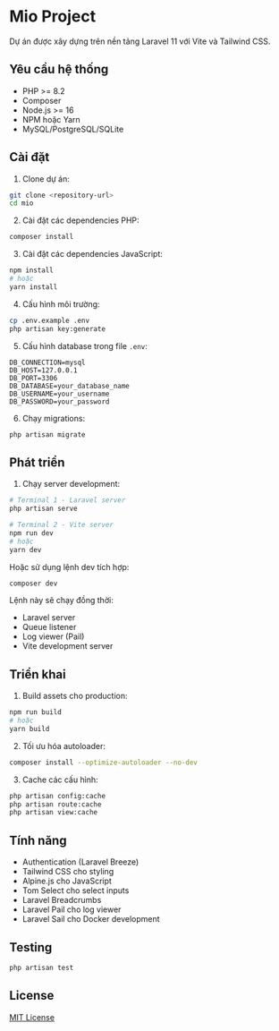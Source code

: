 # Mio Project

Dự án được xây dựng trên nền tảng Laravel 11 với Vite và Tailwind CSS.

## Yêu cầu hệ thống

- PHP >= 8.2
- Composer
- Node.js >= 16
- NPM hoặc Yarn
- MySQL/PostgreSQL/SQLite

## Cài đặt

1. Clone dự án:
```bash
git clone <repository-url>
cd mio
```

2. Cài đặt các dependencies PHP:
```bash
composer install
```

3. Cài đặt các dependencies JavaScript:
```bash
npm install
# hoặc
yarn install
```

4. Cấu hình môi trường:
```bash
cp .env.example .env
php artisan key:generate
```

5. Cấu hình database trong file `.env`:
```env
DB_CONNECTION=mysql
DB_HOST=127.0.0.1
DB_PORT=3306
DB_DATABASE=your_database_name
DB_USERNAME=your_username
DB_PASSWORD=your_password
```

6. Chạy migrations:
```bash
php artisan migrate
```

## Phát triển

1. Chạy server development:
```bash
# Terminal 1 - Laravel server
php artisan serve

# Terminal 2 - Vite server
npm run dev
# hoặc
yarn dev
```

Hoặc sử dụng lệnh dev tích hợp:
```bash
composer dev
```
Lệnh này sẽ chạy đồng thời:
- Laravel server
- Queue listener
- Log viewer (Pail)
- Vite development server

## Triển khai

1. Build assets cho production:
```bash
npm run build
# hoặc
yarn build
```

2. Tối ưu hóa autoloader:
```bash
composer install --optimize-autoloader --no-dev
```

3. Cache các cấu hình:
```bash
php artisan config:cache
php artisan route:cache
php artisan view:cache
```

## Tính năng

- Authentication (Laravel Breeze)
- Tailwind CSS cho styling
- Alpine.js cho JavaScript
- Tom Select cho select inputs
- Laravel Breadcrumbs
- Laravel Pail cho log viewer
- Laravel Sail cho Docker development

## Testing

```bash
php artisan test
```

## License

[MIT License](LICENSE)
